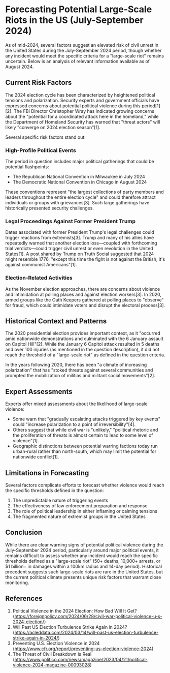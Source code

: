 # Forecasting Potential Large-Scale Riots in the US (July-September 2024)

As of mid-2024, several factors suggest an elevated risk of civil unrest in the United States during the July-September 2024 period, though whether any incident would meet the specific criteria for a "large-scale riot" remains uncertain. Below is an analysis of relevant information available as of August 2024.

## Current Risk Factors

The 2024 election cycle has been characterized by heightened political tensions and polarization. Security experts and government officials have expressed concerns about potential political violence during this period[1][2]. The FBI Director Christopher Wray has indicated growing concerns about the "potential for a coordinated attack here in the homeland," while the Department of Homeland Security has warned that "threat actors" will likely "converge on 2024 election season"[1].

Several specific risk factors stand out:

### High-Profile Political Events

The period in question includes major political gatherings that could be potential flashpoints:

- The Republican National Convention in Milwaukee in July 2024
- The Democratic National Convention in Chicago in August 2024

These conventions represent "the largest collections of party members and leaders throughout the entire election cycle" and could therefore attract individuals or groups with grievances[3]. Such large gatherings have historically presented security challenges.

### Legal Proceedings Against Former President Trump

Dates associated with former President Trump's legal challenges could trigger reactions from extremists[3]. Trump and many of his allies have repeatedly warned that another election loss—coupled with forthcoming trial verdicts—could trigger civil unrest or even revolution in the United States[1]. A post shared by Trump on Truth Social suggested that 2024 might resemble 1776, "except this time the fight is not against the British, it's against communist Americans"[1].

### Election-Related Activities

As the November election approaches, there are concerns about violence and intimidation at polling places and against election workers[3]. In 2020, armed groups like the Oath Keepers gathered at polling places to "observe" for fraud, which could intimidate voters and disrupt the electoral process[3].

## Historical Context and Patterns

The 2020 presidential election provides important context, as it "occurred amid nationwide demonstrations and culminated with the 6 January assault on Capitol Hill"[2]. While the January 6 Capitol attack resulted in 5 deaths and over 100 injuries (as mentioned in the question description), it did not reach the threshold of a "large-scale riot" as defined in the question criteria.

In the years following 2020, there has been "a climate of increasing polarization" that has "stoked threats against several communities and prompted the mobilization of militias and militant social movements"[2].

## Expert Assessments

Experts offer mixed assessments about the likelihood of large-scale violence:

- Some warn that "gradually escalating attacks triggered by key events" could "increase polarization to a point of irreversibility"[4].
- Others suggest that while civil war is "unlikely," "political rhetoric and the proliferation of threats is almost certain to lead to some level of violence"[1].
- Geographic distinctions between potential warring factions today run urban-rural rather than north-south, which may limit the potential for nationwide conflict[1].

## Limitations in Forecasting

Several factors complicate efforts to forecast whether violence would reach the specific thresholds defined in the question:

1. The unpredictable nature of triggering events
2. The effectiveness of law enforcement preparation and response
3. The role of political leadership in either inflaming or calming tensions
4. The fragmented nature of extremist groups in the United States

## Conclusion

While there are clear warning signs of potential political violence during the July-September 2024 period, particularly around major political events, it remains difficult to assess whether any incident would reach the specific thresholds defined as a "large-scale riot" (50+ deaths, 10,000+ arrests, or $1 billion+ in damages within a 100km radius and 14-day period). Historical precedent suggests such large-scale riots are rare in the United States, but the current political climate presents unique risk factors that warrant close monitoring.

## References

1. Political Violence in the 2024 Election: How Bad Will It Get? (https://foreignpolicy.com/2024/06/28/civil-war-political-violence-u-s-2024-election/)
2. Will Past US Election Turbulence Strike Again in 2024? (https://acleddata.com/2024/03/14/will-past-us-election-turbulence-strike-again-in-2024/)
3. Preventing U.S. Election Violence in 2024 (https://www.cfr.org/report/preventing-us-election-violence-2024)
4. The Threat of Civil Breakdown Is Real (https://www.politico.com/news/magazine/2023/04/21/political-violence-2024-magazine-00093028)